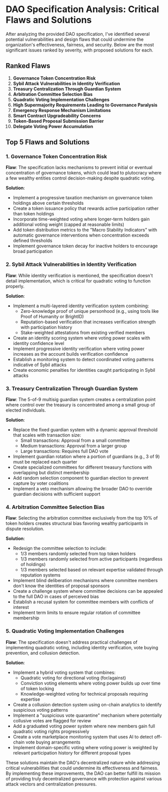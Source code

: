 # DAO Specification Analysis: Critical Flaws and Solutions

After analyzing the provided DAO specification, I've identified several potential vulnerabilities and design flaws that could undermine the organization's effectiveness, fairness, and security. Below are the most significant issues ranked by severity, with proposed solutions for each.

## Ranked Flaws

1. **Governance Token Concentration Risk**
2. **Sybil Attack Vulnerabilities in Identity Verification**
3. **Treasury Centralization Through Guardian System**
4. **Arbitration Committee Selection Bias**
5. **Quadratic Voting Implementation Challenges**
6. **High Supermajority Requirements Leading to Governance Paralysis**
7. **Emergency Response Mechanism Limitations**
8. **Smart Contract Upgradeability Concerns**
9. **Token-Based Proposal Submission Barrier**
10. **Delegate Voting Power Accumulation**

## Top 5 Flaws and Solutions

### 1. Governance Token Concentration Risk

**Flaw**: The specification lacks mechanisms to prevent initial or eventual concentration of governance tokens, which could lead to plutocracy where a few wealthy entities control decision-making despite quadratic voting.

**Solution**: 
- Implement a progressive taxation mechanism on governance token holdings above certain thresholds
- Create a token issuance policy that rewards active participation rather than token holdings
- Incorporate time-weighted voting where longer-term holders gain additional voting weight (capped at reasonable limits)
- Add token distribution metrics to the "Macro Stability Indicators" with automatic governance interventions when concentration exceeds defined thresholds
- Implement governance token decay for inactive holders to encourage broad participation

### 2. Sybil Attack Vulnerabilities in Identity Verification

**Flaw**: While identity verification is mentioned, the specification doesn't detail implementation, which is critical for quadratic voting to function properly.

**Solution**:
- Implement a multi-layered identity verification system combining:
  - Zero-knowledge proof of unique personhood (e.g., using tools like Proof of Humanity or BrightID)
  - Reputation-based verification that increases verification strength with participation history
  - Stake-weighted attestations from existing verified members
- Create an identity scoring system where voting power scales with identity confidence level
- Implement progressive identity verification where voting power increases as the account builds verification confidence
- Establish a monitoring system to detect coordinated voting patterns indicative of Sybil attacks
- Create economic penalties for identities caught participating in Sybil attacks

### 3. Treasury Centralization Through Guardian System

**Flaw**: The 5-of-9 multisig guardian system creates a centralization point where control over the treasury is concentrated among a small group of elected individuals.

**Solution**:
- Replace the fixed guardian system with a dynamic approval threshold that scales with transaction size:
  - Small transactions: Approval from a small committee
  - Medium transactions: Approval from a larger group
  - Large transactions: Requires full DAO vote
- Implement guardian rotation where a portion of guardians (e.g., 3 of 9) must be replaced each quarter
- Create specialized committees for different treasury functions with overlapping but distinct membership
- Add random selection component to guardian election to prevent capture by voter coalitions
- Implement a veto mechanism allowing the broader DAO to override guardian decisions with sufficient support

### 4. Arbitration Committee Selection Bias

**Flaw**: Selecting the arbitration committee exclusively from the top 10% of token holders creates structural bias favoring wealthy participants in dispute resolution.

**Solution**:
- Redesign the committee selection to include:
  - 1/3 members randomly selected from top token holders
  - 1/3 members randomly selected from active participants (regardless of holdings)
  - 1/3 members selected based on relevant expertise validated through reputation systems
- Implement blind deliberation mechanisms where committee members don't know the identities of proposal sponsors
- Create a challenge system where committee decisions can be appealed to the full DAO in cases of perceived bias
- Establish a recusal system for committee members with conflicts of interest
- Implement term limits to ensure regular rotation of committee membership

### 5. Quadratic Voting Implementation Challenges

**Flaw**: The specification doesn't address practical challenges of implementing quadratic voting, including identity verification, vote buying prevention, and collusion detection.

**Solution**:
- Implement a hybrid voting system that combines:
  - Quadratic voting for directional voting (for/against)
  - Conviction voting elements where voting power builds up over time of token locking
  - Knowledge-weighted voting for technical proposals requiring expertise
- Create a collusion detection system using on-chain analytics to identify suspicious voting patterns
- Implement a "suspicious vote quarantine" mechanism where potentially collusive votes are flagged for review
- Add a graduated voting power system where new members gain full quadratic voting rights progressively
- Create a vote marketplace monitoring system that uses AI to detect off-chain vote buying arrangements
- Implement domain-specific voting where voting power is weighted by relevant participation history for different proposal types

These solutions maintain the DAO's decentralized nature while addressing critical vulnerabilities that could undermine its effectiveness and fairness. By implementing these improvements, the DAO can better fulfill its mission of providing truly decentralized governance with protection against various attack vectors and centralization pressures.
